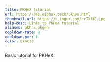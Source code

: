 ```yaml
---
title: PKHeX tutorial
url: https://3ds.eiphax.tech/pkhex.html
thumbnail-url: https://i.imgur.com/rr7Xf3E.jpg
help-desc: Links to PKHeX tutorial
aliases: pkhax,pkgen
cooldown-rate: 0
cooldown-per: 0
color: E74C3C
---
```


Basic tutorial for PKHeX
